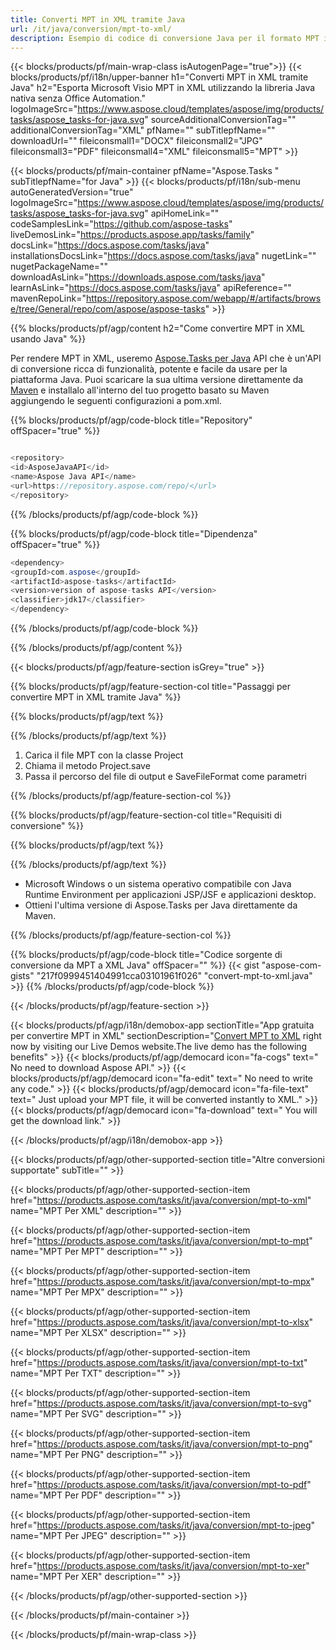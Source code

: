 ```yaml
---
title: Converti MPT in XML tramite Java 
url: /it/java/conversion/mpt-to-xml/ 
description: Esempio di codice di conversione Java per il formato MPT in file XML. Utilizzare questo codice di esempio per convertire MPT in XML all'interno di qualsiasi applicazione basata su Java Web o Desktop.
---
```


{{< blocks/products/pf/main-wrap-class isAutogenPage="true">}}
{{< blocks/products/pf/i18n/upper-banner h1="Converti MPT in XML tramite Java" h2="Esporta Microsoft Visio MPT in XML utilizzando la libreria Java nativa senza Office Automation." logoImageSrc="https://www.aspose.cloud/templates/aspose/img/products/tasks/aspose_tasks-for-java.svg" sourceAdditionalConversionTag="" additionalConversionTag="XML" pfName="" subTitlepfName="" downloadUrl="" fileiconsmall1="DOCX" fileiconsmall2="JPG" fileiconsmall3="PDF" fileiconsmall4="XML" fileiconsmall5="MPT" >}}

{{< blocks/products/pf/main-container pfName="Aspose.Tasks " subTitlepfName="for Java" >}}
{{< blocks/products/pf/i18n/sub-menu autoGeneratedVersion="true" logoImageSrc="https://www.aspose.cloud/templates/aspose/img/products/tasks/aspose_tasks-for-java.svg" apiHomeLink="" codeSamplesLink="https://github.com/aspose-tasks" liveDemosLink="https://products.aspose.app/tasks/family" docsLink="https://docs.aspose.com/tasks/java" installationsDocsLink="https://docs.aspose.com/tasks/java" nugetLink="" nugetPackageName="" downloadAsLink="https://downloads.aspose.com/tasks/java" learnAsLink="https://docs.aspose.com/tasks/java" apiReference="" mavenRepoLink="https://repository.aspose.com/webapp/#/artifacts/browse/tree/General/repo/com/aspose/aspose-tasks" >}}

{{% blocks/products/pf/agp/content h2="Come convertire MPT in XML usando Java" %}}

Per rendere MPT in XML, useremo
 [Aspose.Tasks per Java](https://products.aspose.com/tasks/java)
 API che è un'API di conversione ricca di funzionalità, potente e facile da usare per la piattaforma Java. Puoi scaricare la sua ultima versione direttamente da
 [Maven](https://repository.aspose.com/webapp/#/artifacts/browse/tree/General/repo/com/aspose/aspose-tasks)
 e installalo all'interno del tuo progetto basato su Maven aggiungendo le seguenti configurazioni a pom.xml.

{{% blocks/products/pf/agp/code-block title="Repository" offSpacer="true" %}}

```cs

<repository>
<id>AsposeJavaAPI</id>
<name>Aspose Java API</name>
<url>https://repository.aspose.com/repo/</url>
</repository>

```

{{% /blocks/products/pf/agp/code-block %}}

{{% blocks/products/pf/agp/code-block title="Dipendenza" offSpacer="true" %}}

```cs
<dependency>
<groupId>com.aspose</groupId>
<artifactId>aspose-tasks</artifactId>
<version>version of aspose-tasks API</version>
<classifier>jdk17</classifier>
</dependency>

```

{{% /blocks/products/pf/agp/code-block %}}

{{% /blocks/products/pf/agp/content %}}

{{< blocks/products/pf/agp/feature-section isGrey="true" >}}

{{% blocks/products/pf/agp/feature-section-col title="Passaggi per convertire MPT in XML tramite Java" %}}

{{% blocks/products/pf/agp/text %}}

{{% /blocks/products/pf/agp/text %}}

1. Carica il file MPT con la classe Project
1. Chiama il metodo Project.save
1. Passa il percorso del file di output e SaveFileFormat come parametri

{{% /blocks/products/pf/agp/feature-section-col %}}

{{% blocks/products/pf/agp/feature-section-col title="Requisiti di conversione" %}}

{{% blocks/products/pf/agp/text %}}

{{% /blocks/products/pf/agp/text %}}

- Microsoft Windows o un sistema operativo compatibile con Java Runtime Environment per applicazioni JSP/JSF e applicazioni desktop.
- Ottieni l'ultima versione di Aspose.Tasks per Java direttamente da Maven.

{{% /blocks/products/pf/agp/feature-section-col %}}

{{% blocks/products/pf/agp/code-block title="Codice sorgente di conversione da MPT a XML Java" offSpacer="" %}}
{{< gist "aspose-com-gists" "217f0999451404991cca03101961f026" "convert-mpt-to-xml.java" >}}
{{% /blocks/products/pf/agp/code-block %}}

{{< /blocks/products/pf/agp/feature-section >}}

<!-- aboutfile Starts -->

{{< blocks/products/pf/agp/i18n/demobox-app sectionTitle="App gratuita per convertire MPT in XML" sectionDescription="[Convert MPT to XML](https://products.aspose.app/tasks/conversion/mpt-to-xml) right now by visiting our Live Demos website.The live demo has the following benefits" >}}
        {{< blocks/products/pf/agp/democard icon="fa-cogs" text=" No need to download Aspose API." >}}
        {{< blocks/products/pf/agp/democard icon="fa-edit" text=" No need to write any code." >}}
        {{< blocks/products/pf/agp/democard icon="fa-file-text" text=" Just upload your MPT file, it will be converted instantly to XML." >}}
        {{< blocks/products/pf/agp/democard icon="fa-download" text=" You will get the download link." >}}

{{< /blocks/products/pf/agp/i18n/demobox-app >}}

<!-- aboutfile Ends -->

{{< blocks/products/pf/agp/other-supported-section title="Altre conversioni supportate" subTitle="" >}}

{{< blocks/products/pf/agp/other-supported-section-item href="https://products.aspose.com/tasks/it/java/conversion/mpt-to-xml" name="MPT Per XML" description="" >}}

{{< blocks/products/pf/agp/other-supported-section-item href="https://products.aspose.com/tasks/it/java/conversion/mpt-to-mpt" name="MPT Per MPT" description="" >}}

{{< blocks/products/pf/agp/other-supported-section-item href="https://products.aspose.com/tasks/it/java/conversion/mpt-to-mpx" name="MPT Per MPX" description="" >}}

{{< blocks/products/pf/agp/other-supported-section-item href="https://products.aspose.com/tasks/it/java/conversion/mpt-to-xlsx" name="MPT Per XLSX" description="" >}}

{{< blocks/products/pf/agp/other-supported-section-item href="https://products.aspose.com/tasks/it/java/conversion/mpt-to-txt" name="MPT Per TXT" description="" >}}

{{< blocks/products/pf/agp/other-supported-section-item href="https://products.aspose.com/tasks/it/java/conversion/mpt-to-svg" name="MPT Per SVG" description="" >}}

{{< blocks/products/pf/agp/other-supported-section-item href="https://products.aspose.com/tasks/it/java/conversion/mpt-to-png" name="MPT Per PNG" description="" >}}

{{< blocks/products/pf/agp/other-supported-section-item href="https://products.aspose.com/tasks/it/java/conversion/mpt-to-pdf" name="MPT Per PDF" description="" >}}

{{< blocks/products/pf/agp/other-supported-section-item href="https://products.aspose.com/tasks/it/java/conversion/mpt-to-jpeg" name="MPT Per JPEG" description="" >}}

{{< blocks/products/pf/agp/other-supported-section-item href="https://products.aspose.com/tasks/it/java/conversion/mpt-to-xer" name="MPT Per XER" description="" >}}



{{< /blocks/products/pf/agp/other-supported-section >}}

{{< /blocks/products/pf/main-container >}}
    
{{< /blocks/products/pf/main-wrap-class >}}